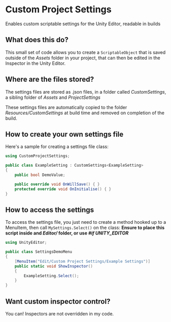 # Custom Project Settings
Enables custom scriptable settings for the Unity Editor, readable in builds

## What does this do?
This small set of code allows you to create a `ScriptableObject` that is saved outside of the _Assets_ folder in your project, that can then be edited in the Inspector in the Unity Editor.

## Where are the files stored?
The settings files are stored as .json files, in a folder called _CustomSettings_, a sibling folder of _Assets_ and _ProjectSettings_

These settings files are automatically copied to the folder _Resources/CustomSettings_ at build time and removed on completion of the build.

## How to create your own settings file
Here's a sample for creating a settings file class:

```c#
using CustomProjectSettings;

public class ExampleSetting : CustomSettings<ExampleSetting>
{
    public bool DemoValue;

    public override void OnWillSave() { }
    protected override void OnInitialise() { }
}
```

## How to access the settings
To access the settings file, you just need to create a method hooked up to a MenuItem, then call `MySettings.Select()` on the class:
**Ensure to place this script inside and _Editor/_ folder, or use _#if UNITY_EDITOR_**
```c#
using UnityEditor;

public class SettingsDemoMenu
{
    [MenuItem("Edit/Custom Project Settings/Example Settings")]
    public static void ShowInspector()
    {
        ExampleSetting.Select();
    }
}
```

## Want custom inspector control?
You can! Inspectors are not overridden in my code.

